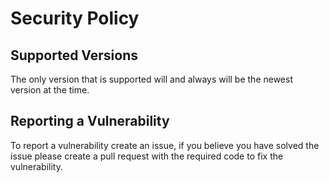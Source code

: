# Security Policy

## Supported Versions

The only version that is supported will and always will be the newest version at the time.

<!---| Version | Supported          |
| ------- | ------------------ |
| 5.1.x   | :white_check_mark: |
| 5.0.x   | :x:                |
| 4.0.x   | :white_check_mark: |
| < 4.0   | :x:                |
--->

## Reporting a Vulnerability

To report a vulnerability create an issue, if you believe you have solved the issue please create a pull request with the required code to fix the vulnerability.
